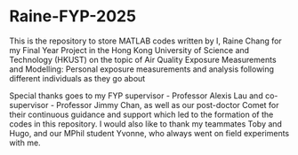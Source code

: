 # Raine-FYP-2025
This is the repository to store MATLAB codes written by I, Raine Chang for my Final Year Project in the Hong Kong University of Science and Technology (HKUST) on the topic of Air Quality Exposure Measurements and Modelling: Personal exposure measurements and analysis following different individuals as they go about

Special thanks goes to my FYP supervisor - Professor Alexis Lau and co-supervisor - Professor Jimmy Chan, as well as our post-doctor Comet for their continuous guidance and support which led to the formation of the codes in this repository. I would also like to thank my teammates Toby and Hugo, and our MPhil student Yvonne, who always went on field experiments with me.
